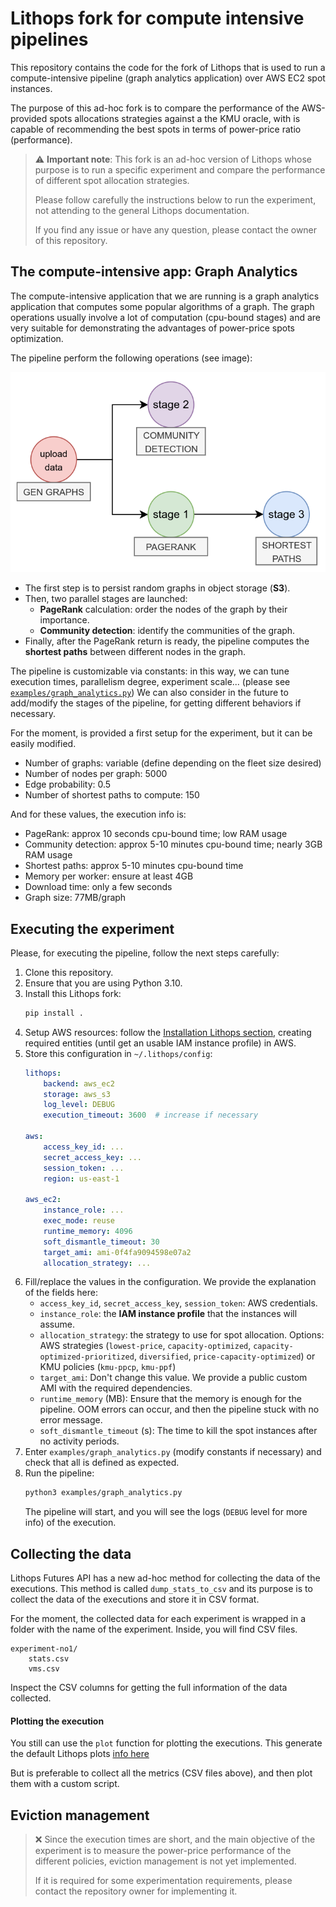 # Lithops fork for compute intensive pipelines

This repository contains the code for the fork of Lithops that is used to run a compute-intensive pipeline (graph
analytics application) over AWS EC2 spot instances.

The purpose of this ad-hoc fork is to compare the performance of the AWS-provided spots allocations strategies against a
the KMU oracle, with is capable of recommending the best spots in terms of power-price ratio (performance).

> ⚠️ **Important note**: This fork is an ad-hoc version of Lithops whose purpose is to run a specific experiment and
> compare the performance of different spot allocation strategies.
>
> Please follow carefully the instructions below to run the experiment, not attending to the general Lithops
> documentation.
>
> If you find any issue or have any question, please contact the owner of this repository.

## The compute-intensive app: Graph Analytics

The compute-intensive application that we are running is a graph analytics application that computes some popular
algorithms of a graph. The graph operations usually involve a lot of computation (cpu-bound stages) and are very
suitable for demonstrating the advantages of power-price spots optimization.

The pipeline perform the following operations (see image):

![img.png](docs/_static/img.png)

- The first step is to persist random graphs in object storage (**S3**).
- Then, two parallel stages are launched:
    - **PageRank** calculation: order the nodes of the graph by their importance.
    - **Community detection**: identify the communities of the graph.
- Finally, after the PageRank return is ready, the pipeline computes the **shortest paths** between different nodes in
  the graph.

The pipeline is customizable via constants: in this way, we can tune execution times, parallelism degree, experiment
scale... (please see [`examples/graph_analytics.py`](./examples/graph_analytics.py))
We can also consider in the future to add/modify the stages of the pipeline, for getting different behaviors if necessary.

For the moment, is provided a first setup for the experiment, but it can be easily modified.

- Number of graphs: variable (define depending on the fleet size desired)
- Number of nodes per graph: 5000
- Edge probability: 0.5
- Number of shortest paths to compute: 150

And for these values, the execution info is:

- PageRank: approx 10 seconds cpu-bound time; low RAM usage
- Community detection: approx 5-10 minutes cpu-bound time; nearly 3GB RAM usage
- Shortest paths: approx 5-10 minutes cpu-bound time
- Memory per worker: ensure at least 4GB
- Download time: only a few seconds
- Graph size: 77MB/graph
  
## Executing the experiment

Please, for executing the pipeline, follow the next steps carefully:

1. Clone this repository.
2. Ensure that you are using Python 3.10.
3. Install this Lithops fork:
    ```bash
    pip install .
    ```
4. Setup AWS resources: follow
   the [Installation Lithops section](https://lithops-cloud.github.io/docs/source/compute_config/aws_ec2.html#installation),
   creating required entities (until get an usable IAM instance profile) in AWS.
5. Store this configuration in `~/.lithops/config`:
    ```yaml
    lithops:
        backend: aws_ec2
        storage: aws_s3
        log_level: DEBUG
        execution_timeout: 3600  # increase if necessary
    
    aws:
        access_key_id: ...
        secret_access_key: ...
        session_token: ...
        region: us-east-1
    
    aws_ec2:
        instance_role: ...
        exec_mode: reuse
        runtime_memory: 4096
        soft_dismantle_timeout: 30
        target_ami: ami-0f4fa9094598e07a2
        allocation_strategy: ...
    ```
6. Fill/replace the values in the configuration. We provide the explanation of the fields here:
    - `access_key_id`, `secret_access_key`, `session_token`: AWS credentials.
    - `instance_role`: the **IAM instance profile** that the instances will assume.
    - `allocation_strategy`: the strategy to use for spot allocation. Options: AWS strategies (`lowest-price`,
      `capacity-optimized`,
      `capacity-optimized-prioritized`,
      `diversified`,
      `price-capacity-optimized`) or KMU policies (`kmu-ppcp`, `kmu-ppf`)
    - `target_ami`: Don't change this value. We provide a public custom AMI with the required dependencies.
    - `runtime_memory` (MB): Ensure that the memory is enough for the pipeline. OOM errors can occur, and then the pipeline stuck with no error message.
    - `soft_dismantle_timeout` (s): The time to kill the spot instances after no activity periods.
7. Enter `examples/graph_analytics.py` (modify constants if necessary) and check that all is defined as expected. 
8. Run the pipeline:
    ```bash
    python3 examples/graph_analytics.py
    ```
    The pipeline will start, and you will see the logs (`DEBUG` level for more info) of the execution.

## Collecting the data
Lithops Futures API has a new ad-hoc method for collecting the data of the executions. This method is called `dump_stats_to_csv` and its purpose is to collect the data of the executions and store it in CSV format.

For the moment, the collected data for each experiment is wrapped in a folder with the name of the experiment. Inside, you will find CSV files.

```angular2html
experiment-no1/
    stats.csv
    vms.csv
```

Inspect the CSV columns for getting the full information of the data collected.

#### Plotting the execution
You still can use the `plot` function for plotting the executions. This generate the default Lithops plots [info here](https://lithops-cloud.github.io/docs/source/api_stats.html#execution-summary-plots)

But is preferable to collect all the metrics (CSV files above), and then plot them with a custom script.


## Eviction management
> ❌ Since the execution times are short, and the main objective of the experiment is to measure the power-price performance of the different policies, eviction management is not yet implemented.
> 
> If it is required for some experimentation requirements, please contact the repository owner for implementing it.


